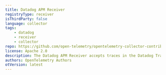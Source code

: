 ```yaml
---
title: Datadog APM Receiver
registryType: receiver
isThirdParty: false
language: collector
tags:
    - datadog
    - receiver
    - collector
repo: https://github.com/open-telemetry/opentelemetry-collector-contrib/tree/main/receiver/datadogreceiver
license: Apache 2.0
description: The Datadog APM Receiver accepts traces in the Datadog Trace Agent Format
authors: OpenTelemetry Authors
otVersion: latest
---
```

